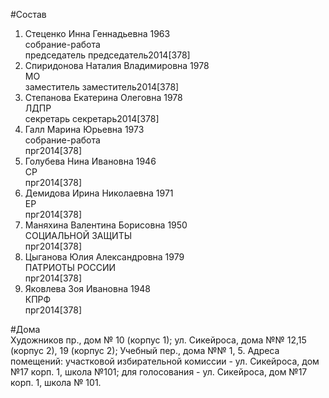 #Состав  
1. Стеценко Инна Геннадьевна 1963  
    собрание-работа  
    председатель председатель2014[378]  
2. Спиридонова Наталия Владимировна 1978  
    МО  
    заместитель заместитель2014[378]  
3. Степанова Екатерина Олеговна 1978  
    ЛДПР  
    секретарь секретарь2014[378]  
4. Галл Марина Юрьевна 1973  
    собрание-работа  
    прг2014[378]  
5. Голубева Нина Ивановна 1946  
    СР  
    прг2014[378]  
6. Демидова Ирина Николаевна 1971  
    ЕР  
    прг2014[378]  
7. Маняхина Валентина Борисовна 1950  
    СОЦИАЛЬНОЙ ЗАЩИТЫ  
    прг2014[378]  
8. Цыганова Юлия Александровна 1979  
    ПАТРИОТЫ РОССИИ  
    прг2014[378]  
9. Яковлева Зоя Ивановна 1948  
    КПРФ  
    прг2014[378]  
  
#Дома  
Художников пр., дом № 10 (корпус 1); ул. Сикейроса, дома №№ 12,15 (корпус 2), 19 (корпус 2); Учебный пер., дома №№ 1, 5. Адреса помещений: участковой избирательной комиссии - ул. Сикейроса, дом №17 корп. 1, школа №101; для голосования - ул. Сикейроса, дом №17 корп. 1, школа № 101.  
  

